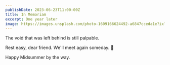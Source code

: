 ```yaml
---
publishDate: 2023-06-23T11:00:00Z
title: In Memoriam
excerpt: One year later
image: https://images.unsplash.com/photo-1609166624492-a6847cceda1e?ixlib=rb-4.0.3&ixid=M3wxMjA3fDB8MHxwaG90by1wYWdlfHx8fGVufDB8fHx8fA%3D%3D&auto=format&fit=crop&w=1470&q=80
---
```

The void that was left behind is still palpable.

Rest easy, dear friend. We'll meet again someday. 🐾

Happy Midsummer by the way.